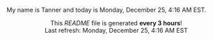 My name is Tanner and today is Monday, December 25, 4:16 AM EST.

<p align="center">This <i>README</i> file is generated <b>every 3 hours</b>!</br>Last refresh: Monday, December 25, 4:16 AM EST<br /></p>
